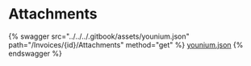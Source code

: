 # Attachments

{% swagger src="../../../.gitbook/assets/younium.json" path="/Invoices/{id}/Attachments" method="get" %}
[younium.json](../../../.gitbook/assets/younium.json)
{% endswagger %}
